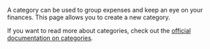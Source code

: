 A category can be used to group expenses and keep an eye on your finances. This page allows you to create a new category.

If you want to read more about categories, check out the [official documentation on categories](https://docs.firefly-iii.org/concepts/categories).